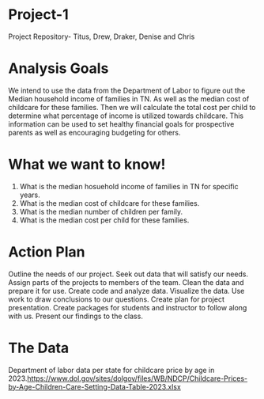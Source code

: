 # Project-1
Project Repository- Titus, Drew, Draker, Denise and Chris

# Analysis Goals
We intend to use the data from the Department of Labor to figure out the Median household income of families in TN. As well as the median cost of childcare for these families. Then we will calculate the total cost per child to determine what percentage of income is utilized towards childcare. This information can be used to set healthy financial goals for prospective parents as well as encouraging budgeting for others.

# What we want to know!
1. What is the median hosuehold income of families in TN for specific years.
2. What is the median cost of childcare for these families.
3. What is the median number of children per family.
4. What is the median cost per child for these families.

# Action Plan
Outline the needs of our project.
Seek out data that will satisfy our needs.
Assign parts of the projects to members of the team.
Clean the data and prepare it for use.
Create code and analyze data.
Visualize the data.
Use work to draw conclusions to our questions.
Create plan for project presentation.
Create packages for students and instructor to follow along with us. 
Present our findings to the class.

# The Data
Department of labor data per state for childcare price by age in 2023.https://www.dol.gov/sites/dolgov/files/WB/NDCP/Childcare-Prices-by-Age-Children-Care-Setting-Data-Table-2023.xlsx
